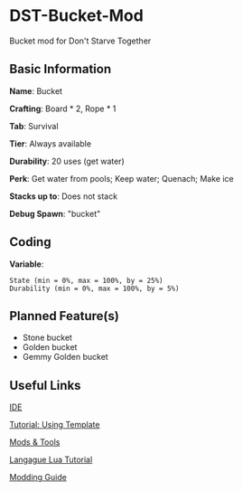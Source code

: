 # DST-Bucket-Mod
Bucket mod for Don't Starve Together

## Basic Information

**Name**: Bucket

**Crafting**:
    Board * 2,
    Rope * 1

**Tab**:
    Survival

**Tier**:
    Always available

**Durability**:
    20 uses (get water)

**Perk**:
    Get water from pools;
    Keep water;
    Quenach;
    Make ice

**Stacks up to**:
    Does not stack
    
**Debug Spawn**:
    "bucket"
    
## Coding

**Variable**: 

    State (min = 0%, max = 100%, by = 25%)
    Durability (min = 0%, max = 100%, by = 5%)

## Planned Feature(s)

* Stone bucket
* Golden bucket
* Gemmy Golden bucket
    
## Useful Links
 
[IDE](https://forums.kleientertainment.com/topic/78739-dsted-the-ide-for-dont-starve-together/)

[Tutorial: Using Template](https://forums.kleientertainment.com/topic/46849-tutorial-using-extended-sample-character-template/)

[Mods & Tools](https://forums.kleientertainment.com/forum/26-dont-starve-mods-and-tools/)

[Langague Lua Tutorial](http://www.runoob.com/lua/lua-tutorial.html)

[Modding Guide](https://forums.kleientertainment.com/topic/27341-tutorial-the-artists-guide-to-characteritem-modding/)

